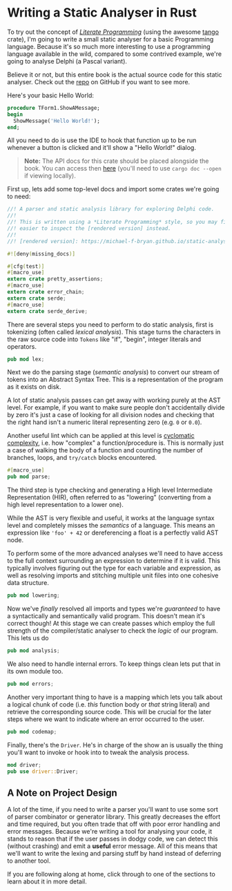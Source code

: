 # Writing a Static Analyser in Rust

To try out the concept of [*Literate Programming*][lp] (using the awesome [tango] 
crate), I'm going to write a small static analyser for a basic Programming 
language. Because it's so much more interesting to use a programming language
available in the wild, compared to some contrived example, we're going to 
analyse Delphi (a Pascal variant).

Believe it or not, but this entire book is the actual source code for this
static analyser. Check out the [repo] on GitHub if you want to see more.

[repo]: https://github.com/Michael-F-Bryan/static-analyser-in-rust
[tango]: https://github.com/pnkfelix/tango
[lp]: https://en.wikipedia.org/wiki/Literate_programming

Here's your basic Hello World:

```pascal
procedure TForm1.ShowAMessage;
begin
  ShowMessage('Hello World!');
end;
```

All you need to do is use the IDE to hook that function up to be run whenever
a button is clicked and it'll show a "Hello World!" dialog.

> **Note:** The API docs for this crate should be placed alongside the book.
> You can access then [here](../doc/static_analyser/index.html) (you'll need
> to use `cargo doc --open` if viewing locally).


First up, lets add some top-level docs and import some crates we're going to 
need:

```rust
//! A parser and static analysis library for exploring Delphi code.
//!
//! This is written using a *Literate Programming* style, so you may find it
//! easier to inspect the [rendered version] instead.
//!
//! [rendered version]: https://michael-f-bryan.github.io/static-analyser-in-rust/

#![deny(missing_docs)]

#[cfg(test)]
#[macro_use]
extern crate pretty_assertions;
#[macro_use]
extern crate error_chain;
extern crate serde;
#[macro_use]
extern crate serde_derive;
```

There are several steps you need to perform to do static analysis, first is 
tokenizing (often called *lexical analysis*). This stage turns the characters
in the raw source code into `Tokens` like "if", "begin", integer literals and
operators.

```rust
pub mod lex;
```

Next we do the parsing stage (*semantic analysis*) to convert our stream of 
tokens into an Abstract Syntax Tree. This is a representation of the program
as it exists on disk. 

A lot of static analysis passes can get away with working purely at the AST
level. For example, if you want to make sure people don't accidentally divide
by zero it's just a case of looking for all division nodes and checking that
the right hand isn't a numeric literal representing zero (e.g. `0` or `0.0`).

Another useful lint which can be applied at this level is 
[cyclomatic complexity], i.e. how "complex" a function/procedure is. This is
normally just a case of walking the body of a function and counting the number
of branches, loops, and `try/catch` blocks encountered.

[cyclomatic complexity]: https://en.wikipedia.org/wiki/Cyclomatic_complexity

```rust
#[macro_use]
pub mod parse;
```

The third step is type checking and generating a High level Intermediate 
Representation (HIR), often referred to as "lowering" (converting from a high
level representation to a lower one). 

 While the AST is very flexible and useful, it works at the language syntax
 level and completely misses the *semantics* of a language. This means an
 expression like `'foo' + 42` or dereferencing a float is a perfectly valid
 AST node.
 
 To perform some of the more advanced analyses we'll need to have access to
 the full context surrounding an expression to determine if it is valid. This
 typically involves figuring out the type for each variable and expression,
 as well as resolving imports and stitching multiple unit files into one
 cohesive data structure.

```rust
pub mod lowering;
```

Now we've *finally* resolved all imports and types we're *guaranteed* to have
a syntactically and semantically valid program. This doesn't mean it's correct
though! At this stage we can create passes which employ the full strength of
the compiler/static analyser to check the *logic* of our program. This lets
us do 

```rust
pub mod analysis;
```

We also need to handle internal errors. To keep things clean lets put that in
its own module too.

```rust
pub mod errors;
```

Another very important thing to have is a mapping which lets you talk about a
logical chunk of code (i.e. *this* function body or *that* string literal) and
retrieve the corresponding source code. This will be crucial for the later 
steps where we want to indicate where an error occurred to the user.

```rust
pub mod codemap;
```

Finally, there's the `Driver`. He's in charge of the show an is usually the
thing you'll want to invoke or hook into to tweak the analysis process.

```rust
mod driver;
pub use driver::Driver;
```


## A Note on Project Design

A lot of the time, if you need to write a parser you'll want to use some sort
of parser combinator or generator library. This greatly decreases the effort
and time required, but you often trade that off with poor error handling and
error messages. Because we're writing a tool for analysing your code, it stands
to reason that if the user passes in dodgy code, we can detect this (without
crashing) and emit a **useful** error message. All of this means that we'll
want to write the lexing and parsing stuff by hand instead of deferring to 
another tool.

If you are following along at home, click through to one of the sections to 
learn about it in more detail.
